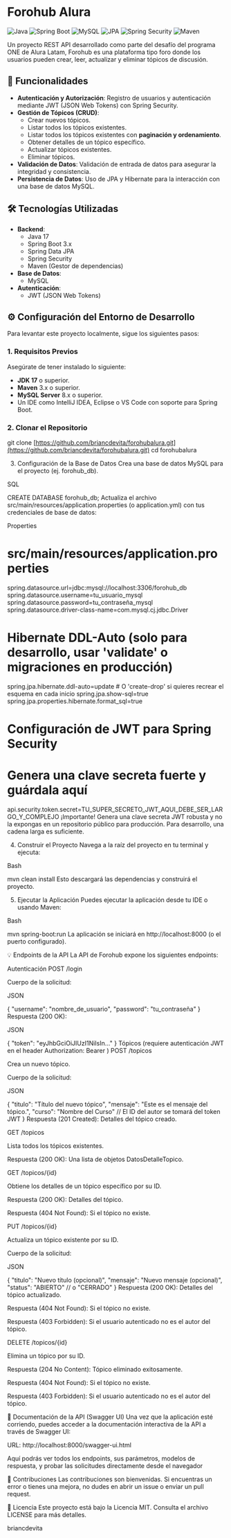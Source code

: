 # Forohub Alura

![Java](https://img.shields.io/badge/Java-ED8B00?style=for-the-badge&logo=java&logoColor=white)
![Spring Boot](https://img.shields.io/badge/Spring_Boot-F2F4F9?style=for-the-badge&logo=spring-boot)
![MySQL](https://img.shields.io/badge/MySQL-005C84?style=for-the-badge&logo=mysql&logoColor=white)
![JPA](https://img.shields.io/badge/JPA-lightgrey?style=for-the-badge)
![Spring Security](https://img.shields.io/badge/Spring_Security-6DB33F?style=for-the-badge&logo=spring-security&logoColor=white)
![Maven](https://img.shields.io/badge/Apache_Maven-C71A36?style=for-the-badge&logo=apache-maven&logoColor=white)

Un proyecto REST API desarrollado como parte del desafío del programa ONE de Alura Latam, Forohub es una plataforma tipo foro donde los usuarios pueden crear, leer, actualizar y eliminar tópicos de discusión.

## 🚀 Funcionalidades

* **Autenticación y Autorización**: Registro de usuarios y autenticación mediante JWT (JSON Web Tokens) con Spring Security.
* **Gestión de Tópicos (CRUD)**:
    * Crear nuevos tópicos.
    * Listar todos los tópicos existentes.
    * Listar todos los tópicos existentes con **paginación y ordenamiento**.
    * Obtener detalles de un tópico específico.
    * Actualizar tópicos existentes.
    * Eliminar tópicos.
* **Validación de Datos**: Validación de entrada de datos para asegurar la integridad y consistencia.
* **Persistencia de Datos**: Uso de JPA y Hibernate para la interacción con una base de datos MySQL.

## 🛠️ Tecnologías Utilizadas

* **Backend**:
    * Java 17
    * Spring Boot 3.x
    * Spring Data JPA
    * Spring Security
    * Maven (Gestor de dependencias)
* **Base de Datos**:
    * MySQL
* **Autenticación**:
    * JWT (JSON Web Tokens)

## ⚙️ Configuración del Entorno de Desarrollo

Para levantar este proyecto localmente, sigue los siguientes pasos:

### 1. Requisitos Previos

Asegúrate de tener instalado lo siguiente:

* **JDK 17** o superior.
* **Maven** 3.x o superior.
* **MySQL Server** 8.x o superior.
* Un IDE como IntelliJ IDEA, Eclipse o VS Code con soporte para Spring Boot.

### 2. Clonar el Repositorio


git clone [https://github.com/briancdevita/forohubalura.git](https://github.com/briancdevita/forohubalura.git)
cd forohubalura


3. Configuración de la Base de Datos
Crea una base de datos MySQL para el proyecto (ej. forohub_db).

SQL

CREATE DATABASE forohub_db;
Actualiza el archivo src/main/resources/application.properties (o application.yml) con tus credenciales de base de datos:

Properties

# src/main/resources/application.properties
spring.datasource.url=jdbc:mysql://localhost:3306/forohub_db
spring.datasource.username=tu_usuario_mysql
spring.datasource.password=tu_contraseña_mysql
spring.datasource.driver-class-name=com.mysql.cj.jdbc.Driver

# Hibernate DDL-Auto (solo para desarrollo, usar 'validate' o migraciones en producción)
spring.jpa.hibernate.ddl-auto=update # O 'create-drop' si quieres recrear el esquema en cada inicio
spring.jpa.show-sql=true
spring.jpa.properties.hibernate.format_sql=true

# Configuración de JWT para Spring Security
# Genera una clave secreta fuerte y guárdala aquí
api.security.token.secret=TU_SUPER_SECRETO_JWT_AQUI_DEBE_SER_LARGO_Y_COMPLEJO
¡Importante! Genera una clave secreta JWT robusta y no la expongas en un repositorio público para producción. Para desarrollo, una cadena larga es suficiente.

4. Construir el Proyecto
Navega a la raíz del proyecto en tu terminal y ejecuta:

Bash

mvn clean install
Esto descargará las dependencias y construirá el proyecto.


5. Ejecutar la Aplicación
Puedes ejecutar la aplicación desde tu IDE o usando Maven:

Bash

mvn spring-boot:run
La aplicación se iniciará en http://localhost:8000 (o el puerto configurado).

💡 Endpoints de la API
La API de Forohub expone los siguientes endpoints:

Autenticación
POST /login

Cuerpo de la solicitud:

JSON

{
    "username": "nombre_de_usuario",
    "password": "tu_contraseña"
}
Respuesta (200 OK):

JSON

{
    "token": "eyJhbGciOiJIUzI1NiIsIn..."
}
Tópicos (requiere autenticación JWT en el header Authorization: Bearer <token>)
POST /topicos

Crea un nuevo tópico.

Cuerpo de la solicitud:

JSON

{
    "titulo": "Título del nuevo tópico",
    "mensaje": "Este es el mensaje del tópico.",
    "curso": "Nombre del Curso"
    // El ID del autor se tomará del token JWT
}
Respuesta (201 Created): Detalles del tópico creado.

GET /topicos

Lista todos los tópicos existentes.

Respuesta (200 OK): Una lista de objetos DatosDetalleTopico.

GET /topicos/{id}

Obtiene los detalles de un tópico específico por su ID.

Respuesta (200 OK): Detalles del tópico.

Respuesta (404 Not Found): Si el tópico no existe.

PUT /topicos/{id}

Actualiza un tópico existente por su ID.

Cuerpo de la solicitud:

JSON

{
    "titulo": "Nuevo título (opcional)",
    "mensaje": "Nuevo mensaje (opcional)",
    "status": "ABIERTO" // o "CERRADO"
}
Respuesta (200 OK): Detalles del tópico actualizado.

Respuesta (404 Not Found): Si el tópico no existe.

Respuesta (403 Forbidden): Si el usuario autenticado no es el autor del tópico.

DELETE /topicos/{id}

Elimina un tópico por su ID.

Respuesta (204 No Content): Tópico eliminado exitosamente.

Respuesta (404 Not Found): Si el tópico no existe.

Respuesta (403 Forbidden): Si el usuario autenticado no es el autor del tópico.


📄 Documentación de la API (Swagger UI)
Una vez que la aplicación esté corriendo, puedes acceder a la documentación interactiva de la API a través de Swagger UI:

URL: http://localhost:8000/swagger-ui.html

Aquí podrás ver todos los endpoints, sus parámetros, modelos de respuesta, y probar las solicitudes directamente desde el navegador




🤝 Contribuciones
Las contribuciones son bienvenidas. Si encuentras un error o tienes una mejora, no dudes en abrir un issue o enviar un pull request.

📄 Licencia
Este proyecto está bajo la Licencia MIT. Consulta el archivo LICENSE para más detalles.

briancdevita


```bash


